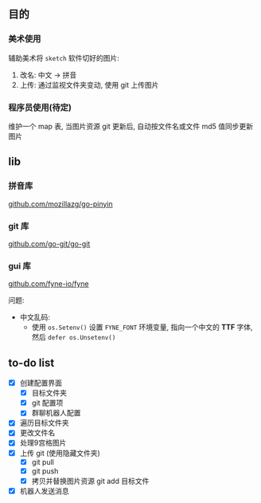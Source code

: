 ## 目的

### 美术使用

辅助美术将 `sketch` 软件切好的图片:

1. 改名: 中文 -> 拼音
2. 上传: 通过监视文件夹变动, 使用 git 上传图片

### 程序员使用(待定)

维护一个 map 表, 当图片资源 git 更新后, 自动按文件名或文件 md5 值同步更新图片

## lib

### 拼音库

[github.com/mozillazg/go-pinyin](https://github.com/mozillazg/go-pinyin)

### git 库

[github.com/go-git/go-git](https://github.com/go-git/go-git)

### gui 库

[github.com/fyne-io/fyne](https://github.com/fyne-io/fyne)

问题:

- 中文乱码:
  - 使用 `os.Setenv()` 设置 `FYNE_FONT` 环境变量, 指向一个中文的 **TTF** 字体, 然后 `defer os.Unsetenv()`

## to-do list

- [x] 创建配置界面
  - [x] 目标文件夹
  - [x] git 配置项
  - [x] 群聊机器人配置
- [x] 遍历目标文件夹
- [x] 更改文件名
- [x] 处理9宫格图片
- [x] 上传 git (使用隐藏文件夹)
  - [x] git pull
  - [x] git push
  - [x] 拷贝并替换图片资源 git add 目标文件
- [x] 机器人发送消息
